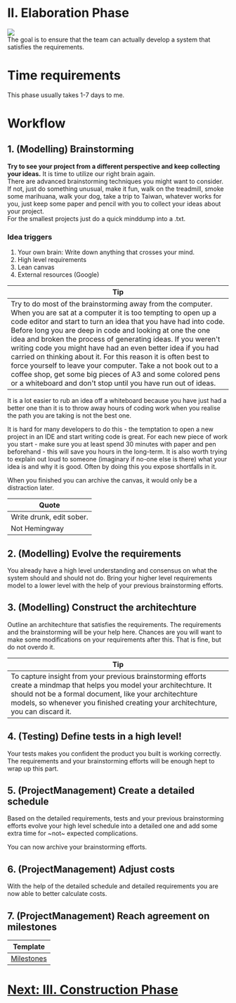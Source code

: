 # II. Elaboration Phase

![](https://github.com/nopara73/ForeverAloneProgramming/blob/master/Resources/Elaboration2.jpg)  
The goal is to ensure that the team can actually develop a system that satisfies the requirements.

# Time requirements  
This phase usually takes 1-7 days to me.  

# Workflow

## 1. (Modelling) Brainstorming

**Try to see your project from a different perspective and keep collecting your ideas.** It is time to utilize our right brain again.  
There are advanced brainstorming techniques you might want to consider. If not, just do something unusual, make it fun, walk on the treadmill, smoke some marihuana, walk your dog, take a trip to Taiwan, whatever works for you, just keep some paper and pencil with you to collect your ideas about your project.  
For the smallest projects just do a quick minddump into a .txt.  

### Idea triggers

1. Your own brain: Write down anything that crosses your mind.
2. High level requirements
3. Lean canvas
4. External resources (Google)

|Tip|
|---|
|Try to do most of the brainstorming away from the computer. When you are sat at a computer it is too tempting to open up a code editor and start to turn an idea that you have had into code. Before long you are deep in code and looking at one the one idea and broken the process of generating ideas. If you weren't writing code you might have had an even better idea if you had carried on thinking about it. For this reason it is often best to force yourself to leave your computer. Take a not book out to a coffee shop, get some big pieces of A3 and some colored pens or a whiteboard and don't stop until you have run out of ideas. |

It is a lot easier to rub an idea off a whiteboard because you have just had a better one than it is to throw away hours of coding work when you realise the path you are taking is not the best one. 

It is hard for many developers to do this - the temptation to open a new project in an IDE and start writing code is great. For each new piece of work you start - make sure you at least spend 30 minutes with paper and pen beforehand - this will save you hours in the long-term. It is also worth trying to explain out loud to someone (imaginary if no-one else is there) what your idea is and why it is good. Often by doing this you expose shortfalls in it.

When you finished you can archive the canvas, it would only be a distraction later.

|Quote|
|---|
|Write drunk, edit sober.|
|Not Hemingway|

## 2. (Modelling) Evolve the requirements  
You already have a high level understanding and consensus on what the system should and should not do. Bring your higher level requirements model to a lower level with the help of your previous brainstorming efforts.  

## 3. (Modelling) Construct the architechture  
Outline an architechture that satisfies the requirements. The requirements and the brainstorming will be your help here. Chances are you will want to make some modifications on your requirements after this. That is fine, but do not overdo it.

|Tip|
|---|
|To capture insight from your previous brainstorming efforts create a mindmap that helps you model your architechture. It should not be a formal document, like your architechture models, so whenever you finished creating your architechture, you can discard it.|

## 4. (Testing) Define tests in a high level!  

Your tests makes you confident the product you built is working correctly.  
The requirements and your brainstorming efforts will be enough hept to wrap up this part.

## 5. (ProjectManagement) Create a detailed schedule
Based on the detailed requirements, tests and your previous brainstorming efforts evolve your high level schedule into a detailed one and add some extra time for ~not~ expected complications.  

You can now archive your brainstorming efforts.

## 6. (ProjectManagement) Adjust costs  
With the help of the detailed schedule and detailed requirements you are now able to better calculate costs.  

## 7. (ProjectManagement) Reach agreement on milestones
|Template|
|---|
|[Milestones](https://docs.google.com/spreadsheets/d/1Du0ZyJNEk_0sKSfAKMe3H6vMxC6S8520Nag32If0BRY/edit?usp=sharing)|

# [Next: III. Construction Phase](https://github.com/nopara73/ForeverAloneProgramming/blob/master/Construction.md)
